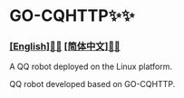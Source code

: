 # GO-CQHTTP✨✨
### [[English]📗📗]() [[简体中文]📘📘](Chinese.md)
A QQ robot deployed on the Linux platform. 

QQ robot developed based on GO-CQHTTP.
